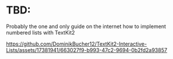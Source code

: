 # TBD: 

Probably the one and only guide on the internet how to implement numbered lists with TextKit2

https://github.com/DominikBucher12/TextKit2-Interactive-Lists/assets/17381941/663027f9-b993-47c2-9694-0b2fd2a93857


